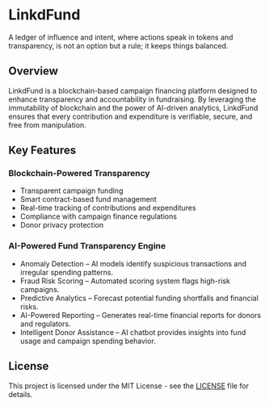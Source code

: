 # LinkdFund

A ledger of influence and intent, where actions speak in tokens and transparency, is not an option but a rule; it keeps things balanced.

## Overview

LinkdFund is a blockchain-based campaign financing platform designed to enhance transparency and accountability in fundraising. By leveraging the immutability of blockchain and the power of AI-driven analytics, LinkdFund ensures that every contribution and expenditure is verifiable, secure, and free from manipulation.

## Key Features

### Blockchain-Powered Transparency

- Transparent campaign funding
- Smart contract-based fund management
- Real-time tracking of contributions and expenditures
- Compliance with campaign finance regulations
- Donor privacy protection

### AI-Powered Fund Transparency Engine

- Anomaly Detection – AI models identify suspicious transactions and irregular spending patterns.
- Fraud Risk Scoring – Automated scoring system flags high-risk campaigns.
- Predictive Analytics – Forecast potential funding shortfalls and financial risks.
- AI-Powered Reporting – Generates real-time financial reports for donors and regulators.
- Intelligent Donor Assistance – AI chatbot provides insights into fund usage and campaign spending behavior.

## License

This project is licensed under the MIT License - see the [LICENSE](LICENSE) file for details.

